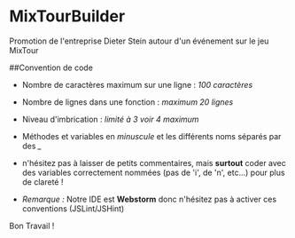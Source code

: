 # MixTourBuilder
Promotion de l'entreprise Dieter Stein autour d'un événement sur le jeu MixTour

##Convention de code

- Nombre de caractères maximum sur une ligne : *100 caractères*
- Nombre de lignes dans une fonction : *maximum 20 lignes*
- Niveau d'imbrication : *limité à 3 voir 4 maximum*
- Méthodes et variables en *minuscule* et les différents noms séparés par des *_*

- n'hésitez pas à laisser de petits commentaires, mais **surtout** coder avec des variables correctement nommées (pas de 'i', de 'n', etc...)
pour plus de clareté !

- *Remarque :* Notre IDE est **Webstorm** donc n'hésitez pas à activer ces conventions (JSLint/JSHint)


Bon Travail !  
